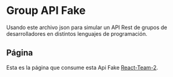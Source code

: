 # Group API Fake

Usando este archivo json para simular un API Rest de grupos de desarrolladores en distintos lenguajes de programación.

## Página

Esta es la página que consume esta Api Fake [React-Team-2](https://team-react-2.web.app/).